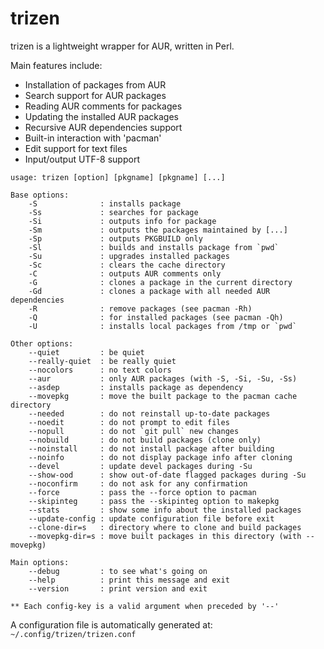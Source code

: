 trizen
======

trizen is a lightweight wrapper for AUR, written in Perl.

Main features include:
* Installation of packages from AUR
* Search support for AUR packages
* Reading AUR comments for packages
* Updating the installed AUR packages
* Recursive AUR dependencies support
* Built-in interaction with 'pacman'
* Edit support for text files
* Input/output UTF-8 support

```
usage: trizen [option] [pkgname] [pkgname] [...]

Base options:
    -S              : installs package
    -Ss             : searches for package
    -Si             : outputs info for package
    -Sm             : outputs the packages maintained by [...]
    -Sp             : outputs PKGBUILD only
    -Sl             : builds and installs package from `pwd`
    -Su             : upgrades installed packages
    -Sc             : clears the cache directory
    -C              : outputs AUR comments only
    -G              : clones a package in the current directory
    -Gd             : clones a package with all needed AUR dependencies
    -R              : remove packages (see pacman -Rh)
    -Q              : for installed packages (see pacman -Qh)
    -U              : installs local packages from /tmp or `pwd`

Other options:
    --quiet         : be quiet
    --really-quiet  : be really quiet
    --nocolors      : no text colors
    --aur           : only AUR packages (with -S, -Si, -Su, -Ss)
    --asdep         : installs package as dependency
    --movepkg       : move the built package to the pacman cache directory
    --needed        : do not reinstall up-to-date packages
    --noedit        : do not prompt to edit files
    --nopull        : do not `git pull` new changes
    --nobuild       : do not build packages (clone only)
    --noinstall     : do not install package after building
    --noinfo        : do not display package info after cloning
    --devel         : update devel packages during -Su
    --show-ood      : show out-of-date flagged packages during -Su
    --noconfirm     : do not ask for any confirmation
    --force         : pass the --force option to pacman
    --skipinteg     : pass the --skipinteg option to makepkg
    --stats         : show some info about the installed packages
    --update-config : update configuration file before exit
    --clone-dir=s   : directory where to clone and build packages
    --movepkg-dir=s : move built packages in this directory (with --movepkg)

Main options:
    --debug         : to see what's going on
    --help          : print this message and exit
    --version       : print version and exit

** Each config-key is a valid argument when preceded by '--'

```

A configuration file is automatically generated at: `~/.config/trizen/trizen.conf`
